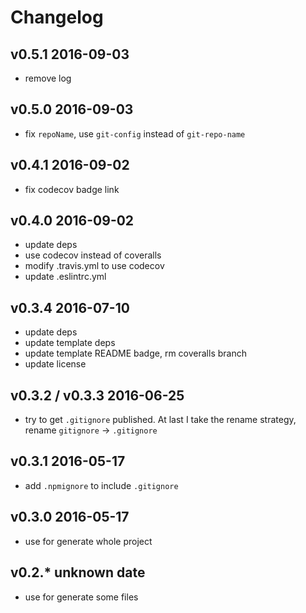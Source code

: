 # Changelog

## v0.5.1 2016-09-03
- remove log

## v0.5.0 2016-09-03
- fix `repoName`, use `git-config` instead of `git-repo-name`

## v0.4.1 2016-09-02
- fix codecov badge link

## v0.4.0 2016-09-02
- update deps
- use codecov instead of coveralls
- modify .travis.yml to use codecov
- update .eslintrc.yml

## v0.3.4 2016-07-10
- update deps
- update template deps
- update template README badge, rm coveralls branch
- update license

## v0.3.2 / v0.3.3 2016-06-25
- try to get `.gitignore` published. At last I take the rename strategy,
  rename `gitignore` -> `.gitignore`

## v0.3.1 2016-05-17
- add `.npmignore` to include `.gitignore`

## v0.3.0 2016-05-17
- use for generate whole project

## v0.2.* unknown date
- use for generate some files